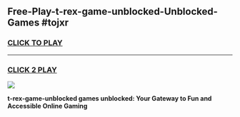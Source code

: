 
## Free-Play-t-rex-game-unblocked-Unblocked-Games #tojxr
<h3>
<a href="https://news.freeplayer.one?title=t-rex-game-unblocked&ref=8M">CLICK TO PLAY</a></h3>
<hr>

<h3>
<a href="https://news.freeplayer.one?title=t-rex-game-unblocked&ref=8M">CLICK 2 PLAY</a>
  
</h3>

<a href="https://news.freeplayer.one?title=t-rex-game-unblocked&ref=8M"><img src="https://clearcache.store/games.png"></a>


**t-rex-game-unblocked games unblocked: Your Gateway to Fun and Accessible Online Gaming**
